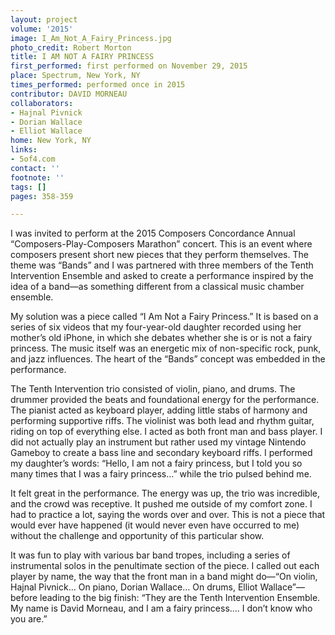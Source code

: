 ```yaml
---
layout: project
volume: '2015'
image: I_Am_Not_A_Fairy_Princess.jpg
photo_credit: Robert Morton
title: I AM NOT A FAIRY PRINCESS
first_performed: first performed on November 29, 2015
place: Spectrum, New York, NY
times_performed: performed once in 2015
contributor: DAVID MORNEAU
collaborators:
- Hajnal Pivnick
- Dorian Wallace
- Elliot Wallace
home: New York, NY
links:
- 5of4.com
contact: ''
footnote: ''
tags: []
pages: 358-359

---
```


I was invited to perform at the 2015 Composers Concordance Annual “Composers-Play-Composers Marathon” concert. This is an event where composers present short new pieces that they perform themselves. The theme was “Bands” and I was partnered with three members of the Tenth Intervention Ensemble and asked to create a performance inspired by the idea of a band—as something different from a classical music chamber ensemble.

My solution was a piece called “I Am Not a Fairy Princess.” It is based on a series of six videos that my four-year-old daughter recorded using her mother’s old iPhone, in which she debates whether she is or is not a fairy princess. The music itself was an energetic mix of non-specific rock, punk, and jazz influences. The heart of the “Bands” concept was embedded in the performance.

The Tenth Intervention trio consisted of violin, piano, and drums. The drummer provided the beats and foundational energy for the performance. The pianist acted as keyboard player, adding little stabs of harmony and performing supportive riffs. The violinist was both lead and rhythm guitar, riding on top of everything else. I acted as both front man and bass player. I did not actually play an instrument but rather used my vintage Nintendo Gameboy to create a bass line and secondary keyboard riffs. I performed my daughter’s words: “Hello, I am not a fairy princess, but I told you so many times that I was a fairy princess…” while the trio pulsed behind me.

It felt great in the performance. The energy was up, the trio was incredible, and the crowd was receptive. It pushed me outside of my comfort zone. I had to practice a lot, saying the words over and over. This is not a piece that would ever have happened (it would never even have occurred to me) without the challenge and opportunity of this particular show.

It was fun to play with various bar band tropes, including a series of instrumental solos in the penultimate section of the piece. I called out each player by name, the way that the front man in a band might do—“On violin, Hajnal Pivnick… On piano, Dorian Wallace… On drums, Elliot Wallace”—before leading to the big finish: “They are the Tenth Intervention Ensemble. My name is David Morneau, and I am a fairy princess…. I don’t know who you are.”
